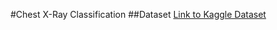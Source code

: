 #Chest X-Ray Classification
##Dataset
[Link to Kaggle Dataset](https://www.kaggle.com/datasets/nih-chest-xrays/data)
